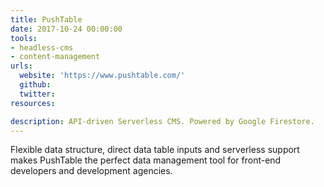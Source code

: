 ```yaml
---
title: PushTable
date: 2017-10-24 00:00:00
tools:
- headless-cms
- content-management
urls:
  website: 'https://www.pushtable.com/'
  github:
  twitter:
resources:

description: API-driven Serverless CMS. Powered by Google Firestore.
---
```

Flexible data structure, direct data table inputs and serverless support makes PushTable the perfect data management tool for front-end developers and development agencies.
